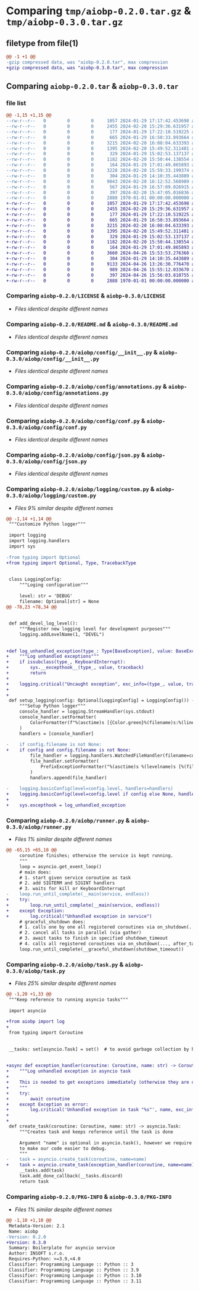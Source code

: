# Comparing `tmp/aiobp-0.2.0.tar.gz` & `tmp/aiobp-0.3.0.tar.gz`

## filetype from file(1)

```diff
@@ -1 +1 @@
-gzip compressed data, was "aiobp-0.2.0.tar", max compression
+gzip compressed data, was "aiobp-0.3.0.tar", max compression
```

## Comparing `aiobp-0.2.0.tar` & `aiobp-0.3.0.tar`

### file list

```diff
@@ -1,15 +1,15 @@
--rw-r--r--   0        0        0     1057 2024-01-29 17:17:42.453698 aiobp-0.2.0/LICENSE
--rw-r--r--   0        0        0     2455 2024-02-20 15:29:36.631957 aiobp-0.2.0/README.md
--rw-r--r--   0        0        0      177 2024-01-29 17:22:10.519225 aiobp-0.2.0/aiobp/__init__.py
--rw-r--r--   0        0        0      665 2024-01-29 16:50:33.893664 aiobp-0.2.0/aiobp/config/__init__.py
--rw-r--r--   0        0        0     3215 2024-02-20 16:08:04.633393 aiobp-0.2.0/aiobp/config/annotations.py
--rw-r--r--   0        0        0     1395 2024-02-20 15:49:52.311481 aiobp-0.2.0/aiobp/config/conf.py
--rw-r--r--   0        0        0      329 2024-01-29 15:02:53.137137 aiobp-0.2.0/aiobp/config/exceptions.py
--rw-r--r--   0        0        0     1182 2024-02-20 15:50:44.138554 aiobp-0.2.0/aiobp/config/json.py
--rw-r--r--   0        0        0      164 2024-01-29 17:01:49.865893 aiobp-0.2.0/aiobp/logging/__init__.py
--rw-r--r--   0        0        0     3228 2024-02-20 15:59:33.199374 aiobp-0.2.0/aiobp/logging/custom.py
--rw-r--r--   0        0        0      304 2024-01-29 14:10:35.443889 aiobp-0.2.0/aiobp/logging/log.py
--rw-r--r--   0        0        0     9043 2024-02-20 16:12:52.568989 aiobp-0.2.0/aiobp/runner.py
--rw-r--r--   0        0        0      567 2024-01-29 16:57:09.026915 aiobp-0.2.0/aiobp/task.py
--rw-r--r--   0        0        0      397 2024-02-20 15:47:05.016836 aiobp-0.2.0/pyproject.toml
--rw-r--r--   0        0        0     2888 1970-01-01 00:00:00.000000 aiobp-0.2.0/PKG-INFO
+-rw-r--r--   0        0        0     1057 2024-01-29 17:17:42.453698 aiobp-0.3.0/LICENSE
+-rw-r--r--   0        0        0     2455 2024-02-20 15:29:36.631957 aiobp-0.3.0/README.md
+-rw-r--r--   0        0        0      177 2024-01-29 17:22:10.519225 aiobp-0.3.0/aiobp/__init__.py
+-rw-r--r--   0        0        0      665 2024-01-29 16:50:33.893664 aiobp-0.3.0/aiobp/config/__init__.py
+-rw-r--r--   0        0        0     3215 2024-02-20 16:08:04.633393 aiobp-0.3.0/aiobp/config/annotations.py
+-rw-r--r--   0        0        0     1395 2024-02-20 15:49:52.311481 aiobp-0.3.0/aiobp/config/conf.py
+-rw-r--r--   0        0        0      329 2024-01-29 15:02:53.137137 aiobp-0.3.0/aiobp/config/exceptions.py
+-rw-r--r--   0        0        0     1182 2024-02-20 15:50:44.138554 aiobp-0.3.0/aiobp/config/json.py
+-rw-r--r--   0        0        0      164 2024-01-29 17:01:49.865893 aiobp-0.3.0/aiobp/logging/__init__.py
+-rw-r--r--   0        0        0     3660 2024-04-26 15:53:53.276368 aiobp-0.3.0/aiobp/logging/custom.py
+-rw-r--r--   0        0        0      304 2024-01-29 14:10:35.443889 aiobp-0.3.0/aiobp/logging/log.py
+-rw-r--r--   0        0        0     9133 2024-04-26 13:26:30.776470 aiobp-0.3.0/aiobp/runner.py
+-rw-r--r--   0        0        0      989 2024-04-26 15:55:12.033670 aiobp-0.3.0/aiobp/task.py
+-rw-r--r--   0        0        0      397 2024-04-26 15:56:03.810755 aiobp-0.3.0/pyproject.toml
+-rw-r--r--   0        0        0     2888 1970-01-01 00:00:00.000000 aiobp-0.3.0/PKG-INFO
```

### Comparing `aiobp-0.2.0/LICENSE` & `aiobp-0.3.0/LICENSE`

 * *Files identical despite different names*

### Comparing `aiobp-0.2.0/README.md` & `aiobp-0.3.0/README.md`

 * *Files identical despite different names*

### Comparing `aiobp-0.2.0/aiobp/config/__init__.py` & `aiobp-0.3.0/aiobp/config/__init__.py`

 * *Files identical despite different names*

### Comparing `aiobp-0.2.0/aiobp/config/annotations.py` & `aiobp-0.3.0/aiobp/config/annotations.py`

 * *Files identical despite different names*

### Comparing `aiobp-0.2.0/aiobp/config/conf.py` & `aiobp-0.3.0/aiobp/config/conf.py`

 * *Files identical despite different names*

### Comparing `aiobp-0.2.0/aiobp/config/json.py` & `aiobp-0.3.0/aiobp/config/json.py`

 * *Files identical despite different names*

### Comparing `aiobp-0.2.0/aiobp/logging/custom.py` & `aiobp-0.3.0/aiobp/logging/custom.py`

 * *Files 9% similar despite different names*

```diff
@@ -1,14 +1,14 @@
 """Customize Python logger"""
 
 import logging
 import logging.handlers
 import sys
 
-from typing import Optional
+from typing import Optional, Type, TracebackType
 
 
 class LoggingConfig:
     """Loging configuration"""
 
     level: str = 'DEBUG'
     filename: Optional[str] = None
@@ -78,23 +78,34 @@
 
 
 def add_devel_log_level():
     """Register new logging level for development purposes"""
     logging.addLevelName(1, "DEVEL")
 
 
+def log_unhandled_exception(type_: Type[BaseException], value: BaseException, traceback: TracebackType):
+    """Log unhandled exceptions"""
+    if issubclass(type_, KeyboardInterrupt):
+        sys.__excepthook__(type_, value, traceback)
+        return
+
+    logging.critical("Uncaught exception", exc_info=(type_, value, traceback))
+
+
 def setup_logging(config: Optional[LoggingConfig] = LoggingConfig()) -> None:
     """Setup Python logger"""
     console_handler = logging.StreamHandler(sys.stdout)
     console_handler.setFormatter(
         ColorFormatter(f"%(asctime)s [{Color.green}%(filename)s:%(lineno)d{Color.reset}] %(message)s"),
     )
     handlers = [console_handler]
 
-    if config.filename is not None:
+    if config and config.filename is not None:
         file_handler = logging.handlers.WatchedFileHandler(filename=config.filename)
         file_handler.setFormatter(
             PrefixExceptionFormatter("%(asctime)s %(levelname)s [%(filename)s:%(lineno)d] %(message)s"),
         )
         handlers.append(file_handler)
 
-    logging.basicConfig(level=config.level, handlers=handlers)
+    logging.basicConfig(level=config.level if config else None, handlers=handlers)
+
+    sys.excepthook = log_unhandled_exception
```

### Comparing `aiobp-0.2.0/aiobp/runner.py` & `aiobp-0.3.0/aiobp/runner.py`

 * *Files 1% similar despite different names*

```diff
@@ -65,15 +65,18 @@
     coroutine finishes; otherwise the service is kept running.
     """
     loop = asyncio.get_event_loop()
     # main does:
     # 1. start given service coroutine as task
     # 2. add SIGTERM and SIGINT handlers
     # 3. waits for kill or KeyboardInterrupt
-    loop.run_until_complete(__main(service, endless))
+    try:
+        loop.run_until_complete(__main(service, endless))
+    except Exception:
+        log.critical("Unhandled exception in service")
     # graceful_shutdown does:
     # 1. calls one by one all registered coroutines via on_shutdown(...) in LIFO order
     # 2. cancel all tasks in parallel (via gather)
     # 3. await tasks to finish in specified shutdown_timeout
     # 4. calls all registered coroutines via on_shutdown(..., after_tasks_cancel=True) in LIFO order
     loop.run_until_complete(__graceful_shutdown(shutdown_timeout))
```

### Comparing `aiobp-0.2.0/aiobp/task.py` & `aiobp-0.3.0/aiobp/task.py`

 * *Files 25% similar despite different names*

```diff
@@ -1,20 +1,33 @@
 """Keep reference to running asyncio tasks"""
 
 import asyncio
 
+from aiobp import log
+
 from typing import Coroutine
 
 
 __tasks: set[asyncio.Task] = set()  # to avoid garbage collection by holding reference
 
 
+async def exception_handler(coroutine: Coroutine, name: str) -> Coroutine:
+    """Log unhandled exception in asyncio task
+
+    This is needed to get exceptions immediately (otherwise they are displayed on shutdown).
+    """
+    try:
+        await coroutine
+    except Exception as error:
+        log.critical('Unhandled exception in task "%s"', name, exc_info=error)
+
+
 def create_task(coroutine: Coroutine, name: str) -> asyncio.Task:
     """Creates task and keeps reference until the task is done
 
     Argument "name" is optional in asyncio.task(), however we require it
     to make our code easier to debug.
     """
-    task = asyncio.create_task(coroutine, name=name)
+    task = asyncio.create_task(exception_handler(coroutine, name=name), name=name)
     __tasks.add(task)
     task.add_done_callback(__tasks.discard)
     return task
```

### Comparing `aiobp-0.2.0/PKG-INFO` & `aiobp-0.3.0/PKG-INFO`

 * *Files 1% similar despite different names*

```diff
@@ -1,10 +1,10 @@
 Metadata-Version: 2.1
 Name: aiobp
-Version: 0.2.0
+Version: 0.3.0
 Summary: Boilerplate for asyncio service
 Author: INSOFT s.r.o.
 Requires-Python: >=3.9,<4.0
 Classifier: Programming Language :: Python :: 3
 Classifier: Programming Language :: Python :: 3.9
 Classifier: Programming Language :: Python :: 3.10
 Classifier: Programming Language :: Python :: 3.11
```

